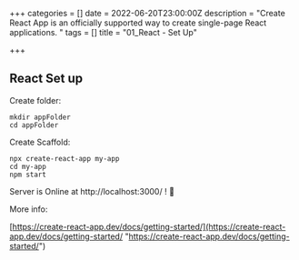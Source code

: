 +++
categories = []
date = 2022-06-20T23:00:00Z
description = "Create React App is an officially supported way to create single-page React applications. "
tags = []
title = "01_React  - Set Up"

+++
## React Set up

Create folder:

    mkdir appFolder
    cd appFolder

Create Scaffold:

    npx create-react-app my-app
    cd my-app
    npm start

Server is Online at http://localhost:3000/ !  🎉 

More info:

[https://create-react-app.dev/docs/getting-started/](https://create-react-app.dev/docs/getting-started/ "https://create-react-app.dev/docs/getting-started/")